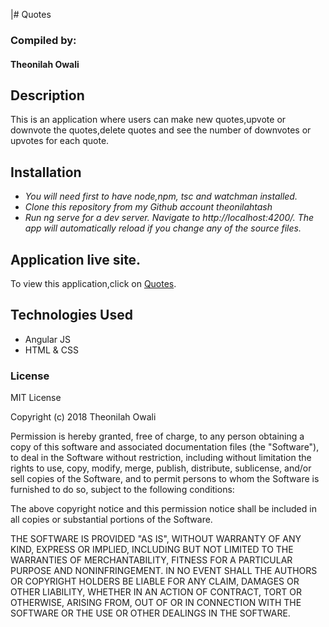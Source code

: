 |# Quotes

### Compiled by:
 #### Theonilah Owali

## Description
This is an application where users can make new quotes,upvote or downvote the quotes,delete quotes and see the number of downvotes or upvotes for each quote.  

## Installation

* _You will need first to have node,npm, tsc and watchman installed._
* _Clone this repository from my Github account theonilahtash_
* _Run ng serve for a dev server. Navigate to http://localhost:4200/. The app will automatically reload if you change any of the source files._

## Application live site.

To view this application,click on [Quotes](https://theonilahtash.github.io/Quotes/).

## Technologies Used

* Angular JS
* HTML & CSS

### License
MIT License

Copyright (c) 2018 Theonilah Owali

Permission is hereby granted, free of charge, to any person obtaining a copy
of this software and associated documentation files (the "Software"), to deal
in the Software without restriction, including without limitation the rights
to use, copy, modify, merge, publish, distribute, sublicense, and/or sell
copies of the Software, and to permit persons to whom the Software is
furnished to do so, subject to the following conditions:

The above copyright notice and this permission notice shall be included in all
copies or substantial portions of the Software.

THE SOFTWARE IS PROVIDED "AS IS", WITHOUT WARRANTY OF ANY KIND, EXPRESS OR
IMPLIED, INCLUDING BUT NOT LIMITED TO THE WARRANTIES OF MERCHANTABILITY,
FITNESS FOR A PARTICULAR PURPOSE AND NONINFRINGEMENT. IN NO EVENT SHALL THE
AUTHORS OR COPYRIGHT HOLDERS BE LIABLE FOR ANY CLAIM, DAMAGES OR OTHER
LIABILITY, WHETHER IN AN ACTION OF CONTRACT, TORT OR OTHERWISE, ARISING FROM,
OUT OF OR IN CONNECTION WITH THE SOFTWARE OR THE USE OR OTHER DEALINGS IN THE
SOFTWARE.

